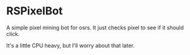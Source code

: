 # RSPixelBot
A simple pixel mining bot for osrs. It just checks pixel to see if it should click.

It's a little CPU heavy, but I'll worry about that later.

